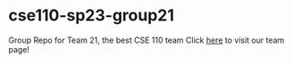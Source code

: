 # cse110-sp23-group21
Group Repo for Team 21, the best CSE 110 team
Click [here](admin/team.md) to visit our team page!